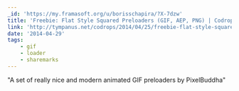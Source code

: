 ```yaml
---
_id: 'https://my.framasoft.org/u/borisschapira/?X-7dzw'
title: 'Freebie: Flat Style Squared Preloaders (GIF, AEP, PNG) | Codrops'
link: 'http://tympanus.net/codrops/2014/04/25/freebie-flat-style-squared-preloaders/'
date: '2014-04-29'
tags:
    - gif
    - loader
    - sharemarks
---
```


<div class="markdown"><p>&quot;A set of really nice and modern animated GIF preloaders by PixelBuddha&quot;
</p></div>
